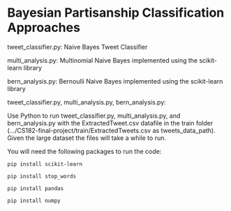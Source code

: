 # Bayesian Partisanship Classification Approaches

tweet_classifier.py: Naive Bayes Tweet Classifier 

multi_analysis.py: Multinomial Naive Bayes implemented using the scikit-learn library 

bern_analysis.py: Bernoulli Naive Bayes implemented using the scikit-learn library 

tweet_classifier.py, multi_analysis.py, bern_analysis.py:

Use Python to run tweet_classifier.py, multi_analysis.py, and bern_analysis.py with the ExtractedTweet.csv datafile in the train folder (.../CS182-final-project/train/ExtractedTweets.csv as tweets_data_path). Given the large dataset the files will take a while to run. 

You will need the following packages to run the code:

`pip install scikit-learn`

`pip install stop_words`

`pip install pandas`

`pip install numpy`






